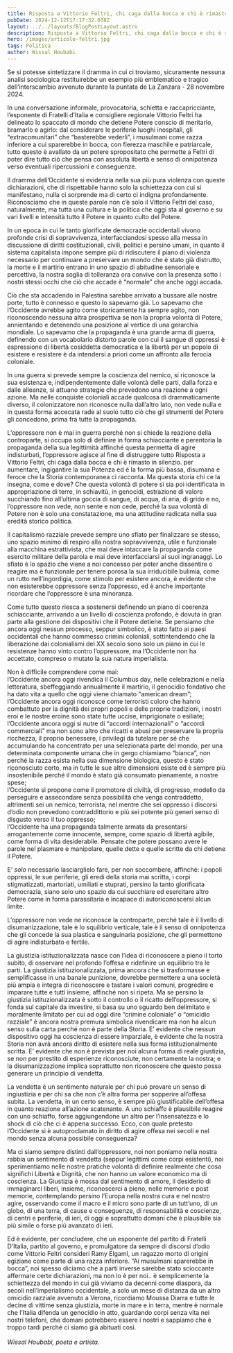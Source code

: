 ```yaml
---
title: Risposta a Vittorio Feltri, chi caga dalla bocca e chi è rimasto in silenzio
pubDate: 2024-12-12T17:17:32.038Z
layout: ../../layouts/BlogPostLayout.astro
description: Risposta a Vittorio Feltri, chi caga dalla bocca e chi è rimasto in silenzio
hero: /images/articolo-feltri.jpg
tags: Politica
author: Wissal Houbabi
---
```

Se si potesse sintetizzare il dramma in cui ci troviamo, sicuramente nessuna analisi sociologica restituirebbe un esempio più emblematico e tragico dell’interscambio avvenuto durante la puntata de La Zanzara - 28 novembre 2024. 

In una conversazione informale, provocatoria, schietta e raccapricciante, l’esponente di Fratelli d’Italia e consigliere regionale Vittorio Feltri ha delineato lo spaccato di mondo che detiene Potere conscio di meritarlo, bramarlo e agirlo: dal considerare le periferie luoghi inospitali, gli “extracomunitari” che “basterebbe vederli”, i musulmani come razza inferiore a cui sparerebbe in bocca, con fierezza maschile e patriarcale, tutto questo è avallato da un potere spropositato che permette a Feltri di poter dire tutto ciò che pensa con assoluta libertà e senso di onnipotenza verso eventuali ripercussioni e conseguenze. 

Il dramma dell’Occidente si evidenzia nella sua più pura violenza con queste dichiarazioni, che di rispettabile hanno solo la schiettezza con cui si manifestano, nulla ci sorprende ma di certo ci indigna profondamente. Riconosciamo che in queste parole non c’è solo il Vittorio Feltri del caso, naturalmente, ma tutta una cultura e la politica che oggi sta al governo e su vari livelli e intensità tutto il Potere in quanto culto del Potere. 

In un epoca in cui le tanto glorificate democrazie occidentali vivono profonde crisi di sopravvivenza, interfacciandosi spesso alla messa in discussione di diritti costituzionali, civili, politici e persino umani, in quanto il sistema capitalista impone sempre più di ridiscutere il piano di violenza necessario per continuare a preservare un mondo che è stato già distrutto, la morte e il martirio entrano in uno spazio di abitudine sensoriale e percettiva, la nostra soglia di tolleranza ora convive con la presenza sotto i nostri stessi occhi che ciò che accade è “normale” che anche oggi accada. 

Ciò che sta accadendo in Palestina sarebbe arrivato a bussare alle nostre porte, tutto è connesso e questo lo sapevamo già. Lo sapevamo che l’Occidente avrebbe agito come storicamente ha sempre agito, non riconoscendo nessuna altra prospettiva se non la propria volontà di Potere, annientando e detenendo una posizione al vertice di una gerarchia mondiale. Lo sapevamo che la propaganda è una grande arma di guerra, definendo con un vocabolario distorto parole con cui il sangue di oppressi è espressione di libertà cosiddetta democratica e la libertà per un popolo di esistere e resistere è da intendersi a priori come un affronto alla ferocia coloniale. 

In una guerra si prevede sempre la coscienza del nemico, si riconosce la sua esistenza e, indipendentemente dalle volontà delle parti, dalla forza e dalle alleanze, si attuano strategie che prevedono una reazione a ogni azione. Ma nelle conquiste coloniali accade qualcosa di drammaticamente diverso, il colonizzatore non riconosce nulla dall’altro lato, non vede nulla e in questa forma accecata rade al suolo tutto ciò che gli strumenti del Potere gli concedono, prima fra tutte la propaganda. 

L’oppressore non è mai in guerra perché non si chiede la reazione della controparte, si occupa solo di definire in forma schiacciante e perentoria la propaganda della sua legittimità affinché questa permetta di agire indisturbati, l’oppressore agisce al fine di distruggere tutto Risposta a Vittorio Feltri, chi caga dalla bocca e chi è rimasto in silenzio. per aumentare, ingigantire la sua Potenza ed è la forma più bassa, disumana e feroce che la Storia contemporanea ci racconta. Ma questa storia chi ce la insegna, come e dove? Che questa volontà di potere si sia poi identificata in appropriazione di terre, in schiavitù, in genocidi, estrazione di valore succhiando fino all’ultima goccia di sangue, di acqua, di aria, di grido e no, l’oppressore non vede, non sente e non cede, perché la sua volontà di Potere non è solo una constatazione, ma una attitudine radicata nella sua eredità storico politica. 

Il capitalismo razziale prevede sempre uno sfiato per finalizzare se stesso, uno spazio minimo di respiro alla nostra sopravvivenza, utile e funzionale alla macchina estrattivista, che mai deve intaccare la propaganda come esercito militare della parola e mai deve interfacciarsi ai suoi ingranaggi. Lo sfiato è lo spazio che viene a noi concesso per poter anche dissentire o reagire ma è funzionale per tenere porosa la sua irriducibile bulimia, come un rutto nell’ingordigia, come stimolo per esistere ancora, è evidente che non esisterebbe oppressore senza l’oppresso, ed è anche importante ricordare che l’oppressore è una minoranza. 

Come tutto questo riesca a sostenersi definendo un piano di coerenza schiacciante, arrivando a un livello di coscienza profondo, è dovuta in gran parte alla gestione dei dispositivi che il Potere detiene. Se pensiamo che ancora oggi nessun processo, seppur simbolico, è stato fatto ai paesi occidentali che hanno commesso crimini coloniali, sottintendendo che la liberazione dai colonialismi del XX secolo sono solo un piano in cui le resistenze hanno vinto contro l’oppressore, ma l’Occidente non ha accettato, compreso o mutato la sua natura imperialista. 

Non è difficile comprendere come mai: \
l’Occidente ancora oggi rivendica il Columbus day, nelle celebrazioni e nella letteratura, sbeffeggiando annualmente il martirio, il genocidio fondativo che ha dato vita a quello che oggi viene chiamato “american dream”; \
l’Occidente ancora oggi riconosce come terroristi coloro che hanno combattuto per la dignità dei propri popoli e delle proprie tradizioni, i nostri eroi e le nostre eroine sono state tutte uccise, imprigionate o esiliate; \
l’Occidente ancora oggi si nutre di “accordi internazionali” o “accordi commerciali” ma non sono altro che ricatti e abusi per preservare la propria ricchezza, il proprio benessere, i privilegi da tutelare per sé che accumulando ha concentrato per una selezionata parte del mondo, per una determinata componente umana che in gergo chiamiamo “bianca”, non perché la razza esista nella sua dimensione biologica, questo è stato riconosciuto certo, ma in tutte le sue altre dimensioni esiste ed è sempre più insostenibile perché il mondo è stato già consumato pienamente, a nostre spese;\
l’Occidente si propone come il promotore di civiltà, di progresso, modello da perseguire e assecondare senza possibilità che venga contraddetto, altrimenti sei un nemico, terrorista, nel mentre che sei oppresso i discorsi d’odio non prevedono contraddittorio e più sei potente più generi senso di disgusto verso il tuo oppresso; \
l’Occidente ha una propaganda talmente armata da presentarsi arrogantemente come innocente, sempre, come spazio di libertà agibile, come forma di vita desiderabile. Pensate che potere possano avere le parole nel plasmare e manipolare, quelle dette e quelle scritte da chi detiene il Potere. 

E’ *solo* necessario lasciarglielo fare, per non soccombere, affinché: i popoli oppressi, le sue periferie, gli eredi della storia mai scritta, i corpi stigmatizzati, martoriati, umiliati e stuprati, persino la tanto glorificata democrazia, siano solo uno spazio da cui succhiare ed esercitare altro Potere come in forma parassitaria e incapace di autoriconoscersi alcun limite. 

L’oppressore non vede ne riconosce la controparte, perché tale è il livello di disumanizzazione, tale è lo squilibrio verticale, tale è il senso di onnipotenza che gli concede la sua plastica e sanguinaria posizione, che gli permettono di agire indisturbato e fertile. 

La giustizia istituzionalizzata nasce con l’idea di riconoscere a pieno il torto subito, di osservare nel profondo l’offesa e ridefinire un equilibrio tra le parti. La giustizia istituzionalizzata, prima ancora che si trasformasse e semplificasse in una banale punizione, dovrebbe permettere a una società più ampia e integra di riconoscere e tastare i valori comuni, progredire e imparare tutte e tutti insieme, affinché non si ripeta. Ma se persino la giustizia istituzionalizzata è sotto il controllo o il ricatto dell’oppressore, si fonda sul capitale da investire, si basa su uno sguardo ben delimitato e moralmente limitato per cui ad oggi dire “crimine coloniale” o “omicidio razziale” è ancora nostra premura simbolica rivendicare ma non ha alcun senso sulla carta perché non è parte della Storia. E’ evidente che nessun dispositivo oggi ha coscienza di essere imparziale, è evidente che la nostra Storia non avrà ancora diritto di esistere nella sua forma istituzionalmente scritta. E’ evidente che non è prevista per noi alcuna forma di reale giustizia, se non per prestito di esperienze riconosciute, non certamente la nostra; e la disumanizzazione implica soprattutto non riconoscere che questo possa generare un principio di vendetta. 

La vendetta è un sentimento naturale per chi può provare un senso di ingiustizia e per chi sa che non c’è altra forma per sopperire all’offesa subita. La vendetta, in un certo senso, è sempre più giustificabile dell’offesa in quanto reazione all’azione scatenante. A uno schiaffo è plausibile reagire con uno schiaffo, forse aggiungendone un altro per l’insensatezza e lo shock di ciò che ci è appena successo. Ecco, con quale pretesto l’Occidente si è autoproclamato in diritto di agire offesa nei secoli e nel mondo senza alcuna possibile conseguenza? 

Ma ci siamo sempre distinti dall’oppressore, noi non poniamo nella nostra rabbia un sentimento di vendetta (seppur legittimi come corpi esistenti), noi sperimentiamo nelle nostre pratiche volontà di definire realmente che cosa significhi Libertà e Dignità, che non hanno un valore economico ma di coscienza. La Giustizia è mossa dal sentimento di amore, il desiderio di immaginarci liberi, insieme, riconoscerci a pieno, nelle memorie e post memorie, contemplando persino l’Europa nella nostra cura e nel nostro agire, osservando come il macro e il micro sono parte di un tutt’uno, di un globo, di una terra, di cause e conseguenze, di responsabilità e coscienze, di centri e periferie, di ieri, di oggi e soprattutto domani che è plausibile sia più simile o forse più avanzato di ieri. 

Ed è evidente, per concludere, che un esponente del partito di Fratelli D’Italia, partito al governo, e promulgatore da sempre di discorsi d’odio come Vittorio Feltri consideri Ramy Elgaml, un ragazzo morto di origini egiziane come parte di una razza inferiore. “Ai musulmani sparerebbe in bocca”, noi spesso diciamo che a parti inverse sarebbe stato scioccante affermare certe dichiarazioni, ma non lo è per noi.. è semplicemente la schiettezza del mondo in cui già viviamo da decenni come diaspora, da secoli nell’imperialismo occidentale, a solo un mese di distanza da un altro omicidio razziale avvenuto a Verona, ricordiamo Moussa Diarra e tutte le decine di vittime senza giustizia, morte in mare e in terra, mentre è normale che l’Italia difenda un genocidio in atto, guardando corpi senza vita nei nostri telefoni, che domani potrebbero essere i nostri e sappiamo che è troppo tardi perché ci siamo già abituati così.\
\
*Wissal Houbabi, poeta e artista.*